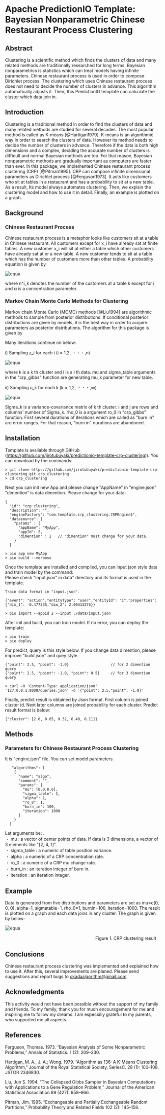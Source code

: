 # Apache PredictionIO Template: Bayesian Nonparametric Chinese Restaurant Process Clustering
  
## Abstract
Clustering is a scientific method which finds the clusters of data and many related methods are traditionally researched for long terms. Bayesian nonparametrics is statistics which can treat models having infinite parameters. Chinese restaurant process is used in order to compose Dirichlet process. The clustering which uses Chinese restaurant process does not need to decide the number of clusters in advance. This algorithm automatically adjusts it. Then, this PredictionIO template can calculate the cluster which data join in.

## Introduction
Clustering is a traditional method in order to find the clusters of data and many related methods are studied for several decades. The most popular method is called as K-means [@Hartigan1979]. K-means is an algorithmic way in order to search the clusters of data. However its method needs to decide the number of clusters in advance. Therefore if the data is both high dimensions and a complex, deciding the accurate number of clusters is difficult and normal Bayesian methods are too. For that reason, Bayesian nonparametric methods are gradually important as computers are faster than ever. In this package, we implemented Chinese restaurant process clustering  (CRP) [@Pitman1995]. CRP can compose infinite dimensional parameters as Dirichlet process [@Ferguson1973]. It acts like customers who sit at tables in a restaurant and has a probability to sit at a new table. As a result, Its model always automates clustering. Then, we explain the clustering model and how to use it in detail. Finally, an example is plotted on a graph.

## Background
### Chinese Restaurant Process
Chinese restaurant process is a metaphor looks like customers sit at a table in Chinese restaurant. All customers except for x_i have already sat at finite tables. A new customer x_i will sit at either a table which other customers have already sat at or a new table. A new customer tends to sit at a table which has the number of customers more than other tables. A probability equation is given by    

![equa](./readme_images/equation_1.png "eque")

where n^i_k denotes the number of the customers at a table k except for i and α is a concentration parameter.

### Markov Chain Monte Carlo Methods for Clustering
Markov chain Monte Carlo (MCMC) methods [@Liu1994] are algorithmic methods to sample from posterior distributions. If conditional posterior distributions are given by models, it is the best way in order to acquire parameters as posterior distributions. The algorithm for this package is given by    

Many iterations continue on below:  

i) Sampling z_i for each i (i = 1,2, ・・・,n)

![equa](./readme_images/equation_2.png "eque")

where k is a k th cluster and i is a i th data. mu and sigma_table arguments in the "crp_gibbs" function are generating mu_k parameter for new table.  

ii) Sampling u_k for each k (k = 1,2, ・・・,∞)

![equa](./readme_images/equation_3.png "eque")

Sigma_k is a variance-covariance matrix of k th cluster. i and j are rows and columns' number of Sigma_k. rho_0 is a argument ro_0 in "crp_gibbs" function. First several durations of iterations which are called as "burn in" are error ranges. For that reason, "burn in" durations are abandoned.  

## Installation
Template is available through GitHub (https://github.com/jirotubuyaki/predictionio-template-crp-clustering)). You can download by the commands:

```
> git clone https://github.com/jirotubuyaki/predictionio-template-crp-clustering.git crp_clustering
> cd crp_clustering
```

Next you can init new App and please change "AppName" in "engine.json"  
"dimention" is data dimention. Please change for your data:  
```
{
  "id": "crp clustering",
  "description": "",
  "engineFactory": "com.template.crp_clustering.CRPEngine$",
  "datasource": {
    "params" : {
      "appName": "MyApp",
      "appId": 2,
      "dimention" : 2   // "dimention" must change for your data.
    }
  }
```

```
> pio app new MyApp
> pio build --verbose
```

Once the template are installed and compiled, you can input json style data and train model by the command:  
Please check "input.json" in data" directory and its format is used in the template.   

```
Train data format in "input.json".

{"event": "action","entityType": "user","entityId": "1","properties": {"dim_1": -0.477335,"dim_2": 2.00413276}}

> pio import --appid 2 --input ./data/input.json 
```

After init and build, you can train model. If no error, you can deploy the template: 

```
> pio train
> pio deploy
```

For predict, query is this style below. If you change data dimention, please improve "build.json" and quey style.    

```
{"point": 2.5, "point": -1.0}                   // for 2 dimention query
{"point": 2.5, "point": -1.0, "point": 0.5}     // for 3 dimention query
```

```
> curl -H 'Content-Type: application/json' '127.0.0.1:8000/queries.json' -d '{"point": 2.5,"point": -1.0}'
```

Finally, predict result is obtained by Json format.  First column is joined cluster id. Next later columns are joined probability for each cluster. Predict result format is below: 

```
{"cluster": [2.0, 0.65, 0.32, 0.49, 0.11]}
```

## Methods
### Parameters for Chinese Restaurant Process Clustering
It is "engine.json" file. You can set model parameters. 
```
   "algorithms": [
    {
      "name": "algo",
      "comment": "",
      "params": {
        "mu": [0.0,0.0],
        "sigma_table": 1,
        "alpha": 1,
        "ro_0": 1,
        "burn_in": 100,
        "iteration": 1000
      }
    }
  ]
```

Let arguments be:  .  
  ・ mu : a vector of center points of data. If data is 3 dimensions, a vector of 3 elements like "[2, 4, 1]".  
  ・ sigma_table : a numeric of table position variance.  
  ・ alpha : a numeric of a CRP concentration rate.  
  ・ ro_0 : a numeric of a CRP mu change rate.  
  ・ burn_in : an iteration integer of burn in.  
  ・ iteration : an iteration integer.    

## Example
Data is generated from five distributions and parameters are set as mu=c(0, 0, 0), alpha=1, sigmatable=1, rho_0=1, burnin=100, iteration=1000. The result is plotted on a graph and each data joins in any cluster. The graph is given by below:

![equa](./readme_images/figure_1.png "eque")

　　　　　　　　　　　　　　　　　　　　　Figure 1. CRP clustering result

## Conclusions
Chinese restaurant process clustering was implemented and explained how to use it. After this, several improvements are planed. Please send suggestions and report bugs to okadaalgorithm@gmail.com.

## Acknowledgments
This activity would not have been possible without the support of my family and friends. To my family, thank you for much encouragement for me and inspiring me to follow my dreams. I am especially grateful to my parents, who supported me all aspects.  

## References
Ferguson, Thomas. 1973. “Bayesian Analysis of Some Nonparametric Problems,” Annals of Statistics. 1 (2):
209–230.  

Hartigan, M. A., J. A.; Wong. 1979. “Algorithm as 136: A K-Means Clustering Algorithm,” Journal of the Royal Statistical Society, SeriesC. 28 (1): 100–108. JSTOR 2346830.

Liu, Jun S. 1994. “The Collapsed Gibbs Sampler in Bayesian Computations with Applications to a Gene Regulation Problem,” Journal of the American Statistical Association 89 (427): 958–966.

Pitman, Jim. 1995. “Exchangeable and Partially Exchangeable Random Partitions,” Probability Theory and Related Fields 102 (2): 145–158.   
